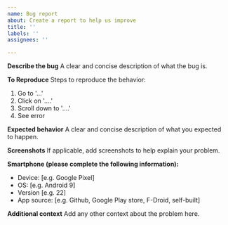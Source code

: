 ```yaml
---
name: Bug report
about: Create a report to help us improve
title: ''
labels: ''
assignees: ''

---
```


**Describe the bug**
A clear and concise description of what the bug is.

**To Reproduce**
Steps to reproduce the behavior:
1. Go to '...'
2. Click on '....'
3. Scroll down to '....'
4. See error

**Expected behavior**
A clear and concise description of what you expected to happen.

**Screenshots**
If applicable, add screenshots to help explain your problem.

**Smartphone (please complete the following information):**
 - Device: [e.g. Google Pixel]
 - OS: [e.g. Android 9]
 - Version [e.g. 22]
 - App source: [e.g. Github, Google Play store, F-Droid, self-built]
 
 **Additional context**
Add any other context about the problem here.
